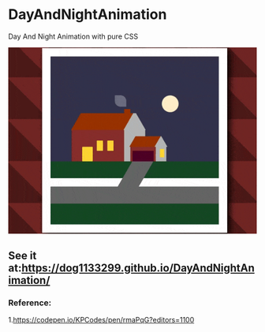 # DayAndNightAnimation
Day And Night Animation with pure CSS

![DayAndNightAnimation](src/DayAndNightAnimation.gif)

## See it at:https://dog1133299.github.io/DayAndNightAnimation/

### Reference:
1.https://codepen.io/KPCodes/pen/rmaPqG?editors=1100